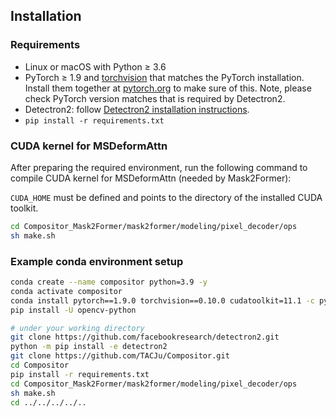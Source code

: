 ## Installation

### Requirements
- Linux or macOS with Python ≥ 3.6
- PyTorch ≥ 1.9 and [torchvision](https://github.com/pytorch/vision/) that matches the PyTorch installation.
  Install them together at [pytorch.org](https://pytorch.org) to make sure of this. Note, please check
  PyTorch version matches that is required by Detectron2.
- Detectron2: follow [Detectron2 installation instructions](https://detectron2.readthedocs.io/tutorials/install.html).
- `pip install -r requirements.txt`

### CUDA kernel for MSDeformAttn
After preparing the required environment, run the following command to compile CUDA kernel for MSDeformAttn (needed by Mask2Former):

`CUDA_HOME` must be defined and points to the directory of the installed CUDA toolkit.

```bash
cd Compositor_Mask2Former/mask2former/modeling/pixel_decoder/ops
sh make.sh
```

### Example conda environment setup
```bash
conda create --name compositor python=3.9 -y
conda activate compositor
conda install pytorch==1.9.0 torchvision==0.10.0 cudatoolkit=11.1 -c pytorch -c nvidia
pip install -U opencv-python

# under your working directory
git clone https://github.com/facebookresearch/detectron2.git
python -m pip install -e detectron2
git clone https://github.com/TACJu/Compositor.git
cd Compositor
pip install -r requirements.txt
cd Compositor_Mask2Former/mask2former/modeling/pixel_decoder/ops
sh make.sh
cd ../../../../..
```